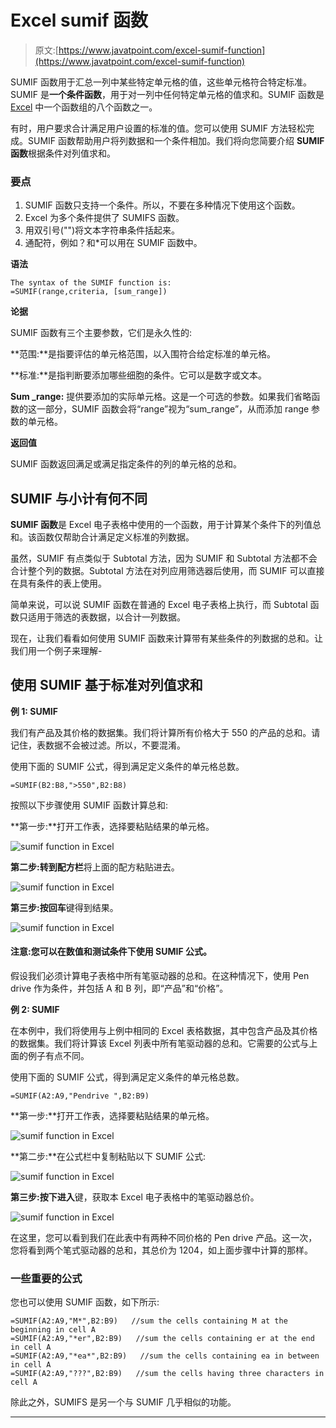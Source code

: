 # Excel sumif 函数

> 原文:[https://www.javatpoint.com/excel-sumif-function](https://www.javatpoint.com/excel-sumif-function)

SUMIF 函数用于汇总一列中某些特定单元格的值，这些单元格符合特定标准。SUMIF 是**一个条件函数**，用于对一列中任何特定单元格的值求和。SUMIF 函数是 [Excel](https://www.javatpoint.com/excel-tutorial) 中一个函数组的八个函数之一。

有时，用户要求合计满足用户设置的标准的值。您可以使用 SUMIF 方法轻松完成。SUMIF 函数帮助用户将列数据和一个条件相加。我们将向您简要介绍 **SUMIF 函数**根据条件对列值求和。

### 要点

1.  SUMIF 函数只支持一个条件。所以，不要在多种情况下使用这个函数。
2.  Excel 为多个条件提供了 SUMIFS 函数。
3.  用双引号("")将文本字符串条件括起来。
4.  通配符，例如？和*可以用在 SUMIF 函数中。

**语法**

```
The syntax of the SUMIF function is:
=SUMIF(range,criteria, [sum_range])  

```

**论据**

SUMIF 函数有三个主要参数，它们是永久性的:

**范围:**是指要评估的单元格范围，以入围符合给定标准的单元格。

**标准:**是指判断要添加哪些细胞的条件。它可以是数字或文本。

**Sum _range:** 提供要添加的实际单元格。这是一个可选的参数。如果我们省略函数的这一部分，SUMIF 函数会将“range”视为“sum_range”，从而添加 range 参数的单元格。

**返回值**

SUMIF 函数返回满足或满足指定条件的列的单元格的总和。

## SUMIF 与小计有何不同

**SUMIF 函数**是 Excel 电子表格中使用的一个函数，用于计算某个条件下的列值总和。该函数仅帮助合计满足定义标准的列数据。

虽然，SUMIF 有点类似于 Subtotal 方法，因为 SUMIF 和 Subtotal 方法都不会合计整个列的数据。Subtotal 方法在对列应用筛选器后使用，而 SUMIF 可以直接在具有条件的表上使用。

简单来说，可以说 SUMIF 函数在普通的 Excel 电子表格上执行，而 Subtotal 函数只适用于筛选的表数据，以合计一列数据。

现在，让我们看看如何使用 SUMIF 函数来计算带有某些条件的列数据的总和。让我们用一个例子来理解-

## 使用 SUMIF 基于标准对列值求和

**例 1: SUMIF**

我们有产品及其价格的数据集。我们将计算所有价格大于 550 的产品的总和。请记住，表数据不会被过滤。所以，不要混淆。

使用下面的 SUMIF 公式，得到满足定义条件的单元格总数。

```
=SUMIF(B2:B8,">550",B2:B8)

```

按照以下步骤使用 SUMIF 函数计算总和:

**第一步:**打开工作表，选择要粘贴结果的单元格。

![sumif function in Excel](../Images/4c83c8dd8bc051deff3ffadf1984d5dd.png)

**第二步:**转到**配方栏**将上面的配方粘贴进去。

![sumif function in Excel](../Images/b3e54def8746968471db934f7ecf94c2.png)

**第三步:**按**回车**键得到结果。

![sumif function in Excel](../Images/a3c7691fee75d3ad9f6ca94ee6d2f3e4.png)

#### 注意:您可以在数值和测试条件下使用 SUMIF 公式。

假设我们必须计算电子表格中所有笔驱动器的总和。在这种情况下，使用 Pen drive 作为条件，并包括 A 和 B 列，即“产品”和“价格”。

**例 2: SUMIF**

在本例中，我们将使用与上例中相同的 Excel 表格数据，其中包含产品及其价格的数据集。我们将计算该 Excel 列表中所有笔驱动器的总和。它需要的公式与上面的例子有点不同。

使用下面的 SUMIF 公式，得到满足定义条件的单元格总数。

```
=SUMIF(A2:A9,"Pendrive ",B2:B9)

```

**第一步:**打开工作表，选择要粘贴结果的单元格。

![sumif function in Excel](../Images/34783048bd0a09a09deef9aa4431b2cd.png)

**第二步:**在公式栏中复制粘贴以下 SUMIF 公式:

![sumif function in Excel](../Images/4cdd0260ade0e234300fc1cf66cf42cd.png)

**第三步:**按下**进入**键，获取本 Excel 电子表格中的笔驱动器总价。

![sumif function in Excel](../Images/559e3903ff4d3423cb86331b228e535b.png)

在这里，您可以看到我们在此表中有两种不同价格的 Pen drive 产品。这一次，您将看到两个笔式驱动器的总和，其总价为 1204，如上面步骤中计算的那样。

### 一些重要的公式

您也可以使用 SUMIF 函数，如下所示:

```
=SUMIF(A2:A9,"M*",B2:B9)   //sum the cells containing M at the beginning in cell A
=SUMIF(A2:A9,"*er",B2:B9)   //sum the cells containing er at the end in cell A
=SUMIF(A2:A9,"*ea*",B2:B9)   //sum the cells containing ea in between in cell A
=SUMIF(A2:A9,"???",B2:B9)   //sum the cells having three characters in cell A

```

除此之外，SUMIFS 是另一个与 SUMIF 几乎相似的功能。

* * *